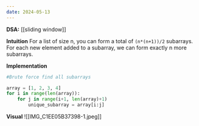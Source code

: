 ```yaml
---
date: 2024-05-13
---
```


**DSA:** [[sliding window]]

**Intuition**
For a list of size n, you can form a total of `(n*(n+1))/2` subarrays. For each new element added to a subarray, we can form exactly n more subarrays. 

**Implementation**
```python
#Brute force find all subarrays

array = [1, 2, 3, 4]
for i in range(len(array)):
	for j in range(i+1, len(array)+1)
		unique_subarray = array[i:j]
```

**Visual** 
![[IMG_C1EE05B37398-1.jpeg]]


